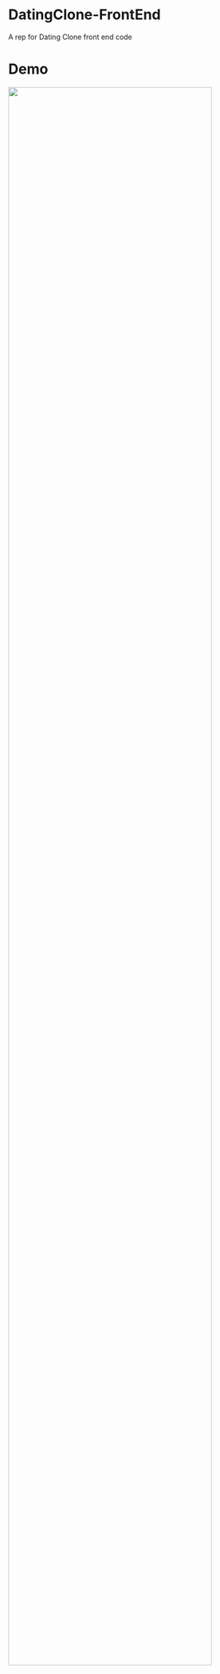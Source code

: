 # DatingClone-FrontEnd
 A rep for Dating Clone front end code

 # Demo
 <img src="./Demo/ezgif-1-b4fc12bc13.gif" width=90% >
